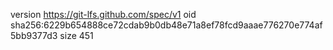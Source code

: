 version https://git-lfs.github.com/spec/v1
oid sha256:6229b654888ce72cdab9b0db48e71a8ef78fcd9aaae776270e774af5bb9377d3
size 451
